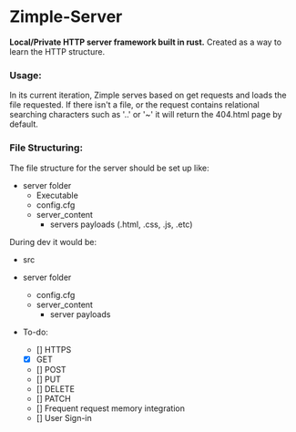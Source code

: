 # Zimple-Server

**Local/Private HTTP server framework built in rust.**
Created as a way to learn the HTTP structure.

### Usage:
In its current iteration, Zimple serves based on get requests and loads the file requested.
If there isn't a file, or the request contains relational searching characters such as '..' or '~' it will return the 404.html page by default.

### File Structuring:
The file structure for the server should be set up like:
+ server folder
  - Executable
  - config.cfg
  + server_content
    - servers payloads (.html, .css, .js, .etc)

During dev it would be:
- src
+ server folder
  - config.cfg
  + server_content
    - server payloads

+ To-do:
  - [] HTTPS
  - [x] GET
  - [] POST
  - [] PUT
  - [] DELETE
  - [] PATCH
  - [] Frequent request memory integration
  - [] User Sign-in
